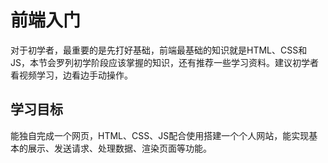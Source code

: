 # 前端入门
对于初学者，最重要的是先打好基础，前端最基础的知识就是HTML、CSS和JS，本节会罗列初学阶段应该掌握的知识，还有推荐一些学习资料。建议初学者看视频学习，边看边手动操作。
## 学习目标
能独自完成一个网页，HTML、CSS、JS配合使用搭建一个个人网站，能实现基本的展示、发送请求、处理数据、渲染页面等功能。